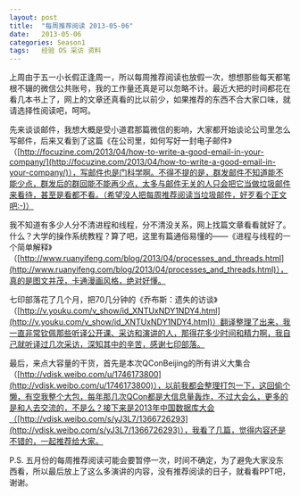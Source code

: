 ```yaml
---
layout: post
title:  "每周推荐阅读 2013-05-06"
date:   2013-05-06
categories: Season1
tags:   经验 OS 采访 资料
---
```


上周由于五一小长假正逢周一，所以每周推荐阅读也放假一次，想想那些每天都笔根不辍的微信公共账号，我的工作量还真是可以忽略不计。最近大把的时间都花在看几本书上了，网上的文章还真看的比以前少，如果推荐的东西不合大家口味，就请选择性阅读吧，呵呵。

先来谈谈邮件，我想大概是受小道君那篇微信的影响，大家都开始谈论公司里怎么写邮件，后来又看到了这篇《在公司里，如何写好一封电子邮件》（[http://focuzine.com/2013/04/how-to-write-a-good-email-in-your-company/](http://focuzine.com/2013/04/how-to-write-a-good-email-in-your-company/)），写邮件也是门科学啊。不得不提的是，群发邮件不知道能不能少点，群发后的群回能不能再少点，太多与邮件无关的人只会把它当做垃圾邮件来看待，甚至是看都不看。（希望没人把每周推荐阅读当垃圾邮件，好歹看个正文吧:-)）

我不知道有多少人分不清进程和线程，分不清没关系，网上找篇文章看看就好了。什么？大学的操作系统教程？算了吧，这里有篇通俗易懂的——《进程与线程的一个简单解释》（[http://www.ruanyifeng.com/blog/2013/04/processes_and_threads.html](http://www.ruanyifeng.com/blog/2013/04/processes_and_threads.html)），真的是图文并茂，卡通漫画风格，绝对好懂。

七印部落花了几个月，把70几分钟的《乔布斯：遗失的访谈》（[http://v.youku.com/v_show/id_XNTUxNDY1NDY4.html](http://v.youku.com/v_show/id_XNTUxNDY1NDY4.html)）翻译整理了出来，我一直非常钦佩那些听译公开课、采访和演讲的人，那得花多少时间和精力啊，我自己就听译过几次采访，深知其中的辛苦，感谢七印部落。

最后，来点大容量的干货，首先是本次QConBeijing的所有讲义大集合（[http://vdisk.weibo.com/u/1746173800](http://vdisk.weibo.com/u/1746173800)），以前我都会整理打包一下，这回偷个懒，有空我整个大包，每年那几次QCon都是大信息量轰炸，不过大会么，更多的是和人去交流的，不是么？接下来是2013年中国数据库大会（[http://vdisk.weibo.com/s/yJ3L7/1366726293](http://vdisk.weibo.com/s/yJ3L7/1366726293)），我看了几篇，觉得内容还是不错的，一起推荐给大家。

P.S. 五月份的每周推荐阅读可能会要暂停一次，时间不确定，为了避免大家没东西看，所以最后放上了这么多演讲的内容，没有推荐阅读的日子，就看看PPT吧，谢谢。
